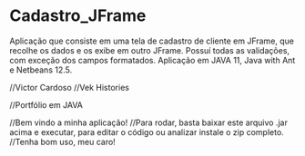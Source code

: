 # Cadastro_JFrame
Aplicação que consiste em uma tela de cadastro de cliente em JFrame, que recolhe os dados e os exibe em outro JFrame.
Possuí todas as validações, com exceção dos campos formatados. Aplicação em JAVA 11, Java with Ant e Netbeans 12.5.

//Victor Cardoso
//Vek Histories

//Portfólio em JAVA

//Bem vindo a minha aplicação! 
//Para rodar, basta baixar este arquivo .jar acima e executar, para editar o código ou analizar instale o zip completo.
//Tenha bom uso, meu caro!
